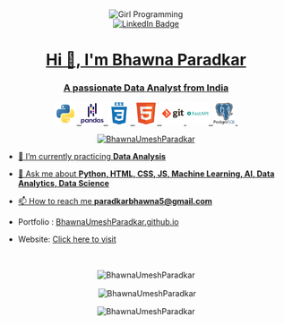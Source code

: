 <div id="header" align="center">
  <img align="center" alt="Girl Programming" src="https://camo.githubusercontent.com/f8561052d5519d5b219d3d02cdf56d0969d2cdab435e6739ba6b7cb26866f5fe/68747470733a2f2f6d69722d73332d63646e2d63662e626568616e63652e6e65742f70726f6a6563745f6d6f64756c65732f646973702f3630313031343131363737303437352e363036386265666634363430612e676966" width="300" />
</div>

<div id="badges" align="center">
  <a href="https://www.linkedin.com/in/bhawnauparadkar/">
    <img src="https://img.shields.io/badge/LinkedIn-blue?style=for-the-badge&logo=linkedin&logoColor=white" alt="LinkedIn Badge"/>
</div>

</div>
<h1 align="center">Hi 👋, I'm Bhawna Paradkar</h1>
<h3 align="center">A passionate Data Analyst from India</h3>

<div align="center">
  <img src="https://github.com/devicons/devicon/blob/master/icons/python/python-original.svg" title="Python" alt="Python" width="40" height="40"/>&nbsp;
  <img src="https://github.com/devicons/devicon/blob/master/icons/pandas/pandas-original-wordmark.svg" title="Pandas" alt="Pandas" width="40" height="40"/>&nbsp;
  <img src="https://github.com/devicons/devicon/blob/master/icons/css3/css3-plain-wordmark.svg"  title="CSS3" alt="CSS" width="40" height="40"/>&nbsp;
  <img src="https://github.com/devicons/devicon/blob/master/icons/html5/html5-original.svg" title="HTML5" alt="HTML" width="40" height="40"/>&nbsp;
  <img src="https://github.com/devicons/devicon/blob/master/icons/git/git-original-wordmark.svg" title="Git" **alt="Git" width="40" height="40"/>
  <img src="https://github.com/devicons/devicon/blob/master/icons/fastapi/fastapi-original-wordmark.svg" title="FastAPI" alt="FastAPI" width="40" height="40"/>&nbsp;
  <img src="https://github.com/devicons/devicon/blob/master/icons/postgresql/postgresql-original-wordmark.svg" title="PostgreSQL" alt="PostgreSQL" width="40" height="40"/>&nbsp;
</div>

<p align="center"> <img src="https://komarev.com/ghpvc/?username=BhawnaUmeshParadkar&label=Profile%20views&color=0e75b6&style=flat" alt="BhawnaUmeshParadkar" /> </p>

- 🌱 I’m currently practicing **Data Analysis**

- 💬 Ask me about **Python, HTML, CSS, JS, Machine Learning, AI, Data Analytics, Data Science**

- 📫 How to reach me **paradkarbhawna5@gmail.com**
- Portfolio : [BhawnaUmeshParadkar.github.io](https://BhawnaUmeshParadkar.github.io/Portfolio/)
- Website: [Click here to visit](https://www.linkedin.com/in/bhawnauparadkar/)



<p>&nbsp;
<div align="center"><img align="center" src="https://github-readme-stats.vercel.app/api/top-langs?username=BhawnaUmeshParadkar&show_icons=true&locale=en&layout=compact" alt="BhawnaUmeshParadkar" /></div> </p>
<div align="center">
<p>&nbsp;<img align="center" src="https://github-readme-stats.vercel.app/api?username=BhawnaUmeshParadkar&show_icons=true&locale=en" alt="BhawnaUmeshParadkar" /></p>

<p><img align="center" src="https://github-readme-streak-stats.herokuapp.com?user=BhawnaUmeshParadkar&theme=tokyonight&hide_border=true" alt="BhawnaUmeshParadkar" /></p>

